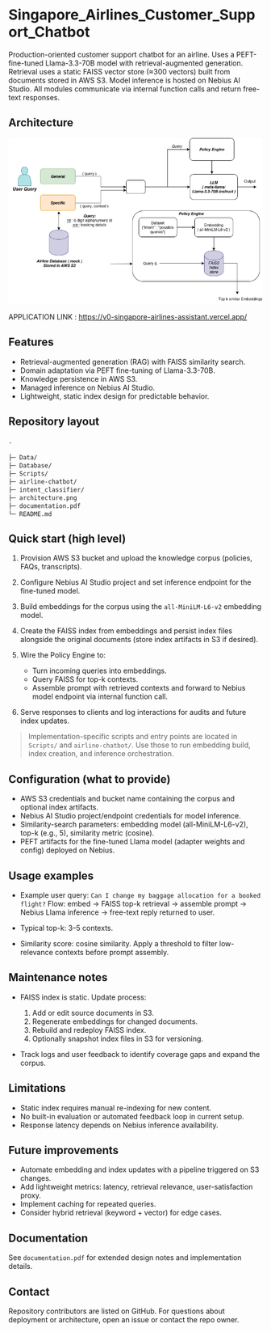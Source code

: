 # Singapore_Airlines_Customer_Support_Chatbot

Production-oriented customer support chatbot for an airline. Uses a PEFT-fine-tuned Llama-3.3-70B model with retrieval-augmented generation. Retrieval uses a static FAISS vector store (≈300 vectors) built from documents stored in AWS S3. Model inference is hosted on Nebius AI Studio. All modules communicate via internal function calls and return free-text responses.

## Architecture

![Architecture](architecture.png)


APPLICATION LINK : https://v0-singapore-airlines-assistant.vercel.app/

## Features

* Retrieval-augmented generation (RAG) with FAISS similarity search.
* Domain adaptation via PEFT fine-tuning of Llama-3.3-70B.
* Knowledge persistence in AWS S3.
* Managed inference on Nebius AI Studio.
* Lightweight, static index design for predictable behavior.



## Repository layout

```
.

├─ Data/
├─ Database/
├─ Scripts/
├─ airline-chatbot/
├─ intent_classifier/
├─ architecture.png
├─ documentation.pdf
└─ README.md
```



## Quick start (high level)

1. Provision AWS S3 bucket and upload the knowledge corpus (policies, FAQs, transcripts).
2. Configure Nebius AI Studio project and set inference endpoint for the fine-tuned model.
3. Build embeddings for the corpus using the `all-MiniLM-L6-v2` embedding model.
4. Create the FAISS index from embeddings and persist index files alongside the original documents (store index artifacts in S3 if desired).
5. Wire the Policy Engine to:

   * Turn incoming queries into embeddings.
   * Query FAISS for top-k contexts.
   * Assemble prompt with retrieved contexts and forward to Nebius model endpoint via internal function call.
6. Serve responses to clients and log interactions for audits and future index updates.

> Implementation-specific scripts and entry points are located in `Scripts/` and `airline-chatbot/`. Use those to run embedding build, index creation, and inference orchestration.



## Configuration (what to provide)

* AWS S3 credentials and bucket name containing the corpus and optional index artifacts.
* Nebius AI Studio project/endpoint credentials for model inference.
* Similarity-search parameters: embedding model (all-MiniLM-L6-v2), top-k (e.g., 5), similarity metric (cosine).
* PEFT artifacts for the fine-tuned Llama model (adapter weights and config) deployed on Nebius.



## Usage examples

* Example user query: `Can I change my baggage allocation for a booked flight?`
  Flow: embed → FAISS top-k retrieval → assemble prompt → Nebius Llama inference → free-text reply returned to user.

* Typical top-k: 3–5 contexts.

* Similarity score: cosine similarity. Apply a threshold to filter low-relevance contexts before prompt assembly.



## Maintenance notes

* FAISS index is static. Update process:

  1. Add or edit source documents in S3.
  2. Regenerate embeddings for changed documents.
  3. Rebuild and redeploy FAISS index.
  4. Optionally snapshot index files in S3 for versioning.

* Track logs and user feedback to identify coverage gaps and expand the corpus.



## Limitations

* Static index requires manual re-indexing for new content.
* No built-in evaluation or automated feedback loop in current setup.
* Response latency depends on Nebius inference availability.



## Future improvements

* Automate embedding and index updates with a pipeline triggered on S3 changes.
* Add lightweight metrics: latency, retrieval relevance, user-satisfaction proxy.
* Implement caching for repeated queries.
* Consider hybrid retrieval (keyword + vector) for edge cases.



## Documentation

See `documentation.pdf` for extended design notes and implementation details.



## Contact

Repository contributors are listed on GitHub. For questions about deployment or architecture, open an issue or contact the repo owner.


